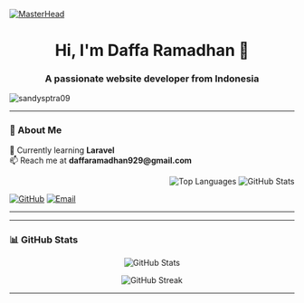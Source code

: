 [![MasterHead](https://user-images.githubusercontent.com/10498744/210012254-234538ff-d198-48aa-8964-37e6fd45d227.gif)](https://github.com/DapCodes)

<h1 align="center">Hi, I'm Daffa Ramadhan 👋</h1>
<h3 align="center">A passionate website developer from Indonesia</h3>


<p align="left"> <img src="https://komarev.com/ghpvc/?username=sandysptra09&label=Profile%20views&color=0e75b6&style=flat" alt="sandysptra09" /> </p>

---

### 🚀 About Me

<p align="left">
  🌱 Currently learning <strong>Laravel</strong> <br>
  📫 Reach me at <strong>daffaramadhan929@gmail.com</strong>
</p>

<p align="right">
  <img src="https://github-readme-stats.vercel.app/api/top-langs?username=DapCodes&show_icons=true&locale=en&layout=compact" alt="Top Languages" />
  <img src="https://github-readme-stats.vercel.app/api?username=DapCodes&show_icons=true&locale=en" alt="GitHub Stats" />
</p>

<p align="left">
  <a href="https://github.com/DapCodes"><img src="https://img.shields.io/badge/GitHub-333?style=for-the-badge&logo=github&logoColor=white" alt="GitHub" /></a>
  <a href="mailto:daffaramadhan929@gmail.com"><img src="https://img.shields.io/badge/Email-D14836?style=for-the-badge&logo=gmail&logoColor=white" alt="Email" /></a>
</p>

---


---


### 📊 GitHub Stats

<p align="center">
  <img src="https://github-readme-stats.vercel.app/api?username=DapCodes&show_icons=true&locale=en" alt="GitHub Stats" />
</p>

<p align="center">
  <img src="https://github-readme-streak-stats.herokuapp.com/?user=DapCodes" alt="GitHub Streak" />
</p>

---
